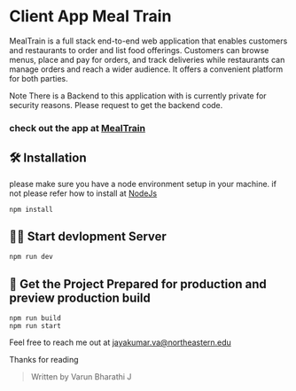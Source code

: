 # Client App Meal Train

MealTrain is a full stack end-to-end web application that enables customers and restaurants to order and list food offerings. Customers can browse menus, place and pay for orders, and track deliveries while restaurants can manage orders and reach a wider audience. It offers a convenient platform for both parties.

Note There is a Backend to this application with is currently private for security reasons. Please request to get the backend code.

### check out the app at [MealTrain](https://varun-meal-train.netlify.app/auth/login)

## 🛠️ Installation

please make sure you have a node environment setup in your machine. if not please refer how to install at [NodeJs](https://nodejs.org/en/)

```
npm install
```

## 👨‍💻 Start devlopment Server

```
npm run dev
```

## 🚀 Get the Project Prepared for production and preview production build

```
npm run build
npm run start
```

Feel free to reach me out at jayakumar.va@northeastern.edu

Thanks for reading

> Written by Varun Bharathi J
